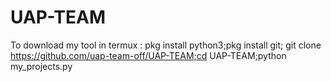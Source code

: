 # UAP-TEAM
To download my tool in termux : 
pkg install python3;pkg install git; git clone https://github.com/uap-team-off/UAP-TEAM;cd UAP-TEAM;python my_projects.py
